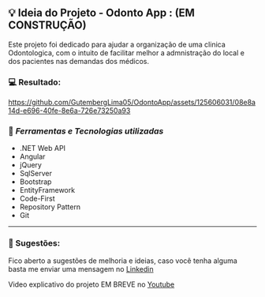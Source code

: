 ## 💡 Ideia do Projeto - Odonto App : (EM CONSTRUÇÃO)
Este projeto foi dedicado para ajudar a organização de uma clinica Odontologica, com o intuito de facilitar melhor a admnistração do local e dos pacientes nas demandas dos médicos. 

 ### 💻 Resultado:




https://github.com/GutembergLima05/OdontoApp/assets/125606031/08e8a14d-e696-40fe-8e6a-726e73250a93





### 🌌 *Ferramentas e Tecnologias utilizadas*

- .NET Web API
- Angular
- jQuery
- SqlServer
- Bootstrap
- EntityFramework
- Code-First
- Repository Pattern
- Git
  


<hr>

### 💬 Sugestões:

Fico aberto a sugestões de melhoria e ideias, caso você tenha alguma basta me enviar uma mensagem no <a href="https://www.linkedin.com/in/gutemberglima/">Linkedin</a>

Video explicativo do projeto EM BREVE no <a href="">Youtube</a>


